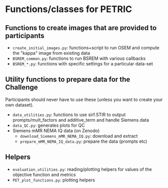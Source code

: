 # Functions/classes for PETRIC

## Functions to create images that are provided to participants

- `create_initial_images.py`: functions+script to run OSEM and compute the "kappa" image from existing data
- `BSREM_common.py`: functions to run BSREM with various callbacks
- `BSREM_*.py`: functions with specific settings for a particular data-set

## Utility functions to prepare data for the Challenge

Participants should never have to use these (unless you want to create your own dataset).

- `data_utilities.py`: functions to use sirf.STIR to output prompts/mult_factors and additive_term
  and handle Siemens data
- `data_QC.py`: generates plots for QC
- Siemens mMR NEMA IQ data (on Zenodo)
  - `download_Siemens_mMR_NEMA_IQ.py`: download and extract
  - `prepare_mMR_NEMA_IQ_data.py`: prepare the data (prompts etc)

## Helpers

- `evaluation_utilities.py`: reading/plotting helpers for values of the objective function and metrics
- `PET_plot_functions.py`: plotting helpers
